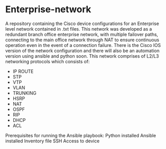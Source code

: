 # Enterprise-network
A repository containing the Cisco device configurations for an Enterprise level network contained in .txt files.
This network was developed as a redundant branch office enterprise network, with multiple failover paths, connecting to the main office network through NAT to ensure continuous operation even in the event of a connection failure.
There is the Cisco IOS version of the network configuration and there will also be an automation version using ansible and python soon.
This network comprises of L2/L3 networking protocols which consists of:
- IP ROUTE 
- STP
- VTP
- VLAN
- TRUNKING
- HSRP
- NAT
- OSPF
- RIP
- DHCP
- ACL

Prerequisites for running the Ansible playbook:
Python installed
Ansible installed
Inventory file
SSH Access to device

